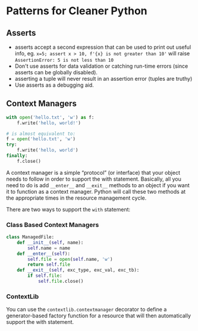 Patterns for Cleaner Python
===

Asserts
---

- asserts accept a second expression that can be used to print out useful info,
    eg. `x=5; assert x > 10, f'{x} is not greater than 10'` will raise
    `AssertionError: 5 is not less than 10`
- Don't use asserts for data validation or catching run-time errors (since
 asserts can be globally disabled).
- asserting a tuple will never result in an assertion error (tuples are truthy)
- Use asserts as a debugging aid.

Context Managers
---

```python
with open('hello.txt', 'w') as f:
    f.write('hello, world!')

# is almost equivalent to:
f = open('hello.txt', 'w')
try:
    f.write('hello, world')
finally:
    f.close()
```

A context manager is a simple “protocol” (or interface) that your object needs
to follow in order to support the with statement. Basically, all you need to do
is add `__enter__` and `__exit__` methods to an object if you want it to function as
a context manager.  Python will call these two methods at the appropriate times
in the resource management cycle.

There are two ways to support the `with` statement:

### Class Based Context Managers

```python
class ManagedFile:
    def __init__(self, name):
        self.name = name
    def __enter__(self):
        self.file = open(self.name, 'w')
        return self.file
    def __exit__(self, exc_type, exc_val, exc_tb):
        if self.file:
            self.file.close()
```

### ContextLib

You can use the `contextlib.contextmanager` decorator to define a
generator-based factory function for a resource that will then automatically
support the with statement.
